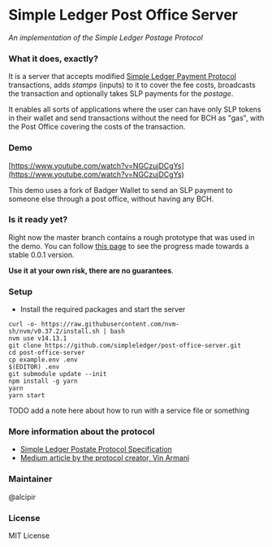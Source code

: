 # Simple Ledger Post Office Server
_An implementation of the Simple Ledger Postage Protocol_

### What it does, exactly?
It is a server that accepts modified [Simple Ledger Payment Protocol](https://github.com/simpleledger/slp-specifications/blob/master/slp-payment-protocol.md) transactions, adds _stamps_ (inputs) to it to cover the
fee costs, broadcasts the transaction and optionally takes SLP payments for the _postage_.

It enables all sorts of applications where the user can have only SLP tokens in their wallet and send transactions without the need for BCH as "gas", with the Post Office covering the costs of the transaction.

### Demo
[https://www.youtube.com/watch?v=NGCzujDCgYs](https://www.youtube.com/watch?v=NGCzujDCgYs)

This demo uses a fork of Badger Wallet to send an SLP payment to someone else through a post office, without having any BCH.

### Is it ready yet?
Right now the master branch contains a rough prototype that was used in the demo. 
You can follow [this page](https://github.com/TOKENLAND/simpleledger-post-office-server/projects/1) to see the progress made towards a stable 0.0.1 version.

**Use it at your own risk, there are no guarantees**.

### Setup

- Install the required packages and start the server

```
curl -o- https://raw.githubusercontent.com/nvm-sh/nvm/v0.37.2/install.sh | bash
nvm use v14.13.1
git clone https://github.com/simpleledger/post-office-server.git
cd post-office-server
cp example.env .env
$(EDITOR) .env
git submodule update --init
npm install -g yarn
yarn
yarn start
```

TODO add a note here about how to run with a service file or something


### More information about the protocol

- [Simple Ledger Postate Protocol Specification](https://github.com/simpleledger/slp-specifications/blob/master/slp-postage-protocol.md)
- [Medium article by the protocol creator, Vin Armani](https://medium.com/@vinarmani/simple-ledger-postage-protocol-enabling-a-true-slp-token-ecosystem-on-bitcoin-cash-f960a58c16c4)

### Maintainer

@alcipir

### License

MIT License
